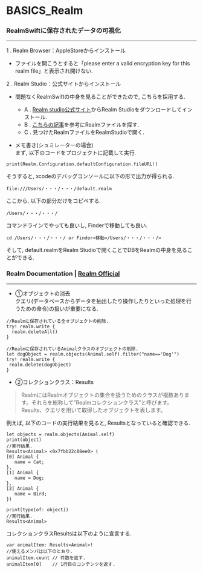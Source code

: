# BASICS_Realm

### RealmSwiftに保存されたデータの可視化
***
1 . Realm Browser：AppleStoreからインストール  
* ファイルを開こうとすると「please enter a valid encryption key for this realm file」と表示され開けない.

2 . Realm Studio：公式サイトからインストール  
* 問題なくRealmSwiftの中身を見ることができたので, こちらを採用する.  
    * A . [Realm studio公式サイト](https://docs.mongodb.com/realm-legacy/jp/products/realm-studio.html)からRealm Studioをダウンロードしてインストール.  
    * B . [こちらの記事](https://qiita.com/i_nak/items/5d6062333b205275b85b)を参考にRealmファイルを探す.  
    * C . 見つけたRealmファイルをRealmStudioで開く.  

* メモ書き(シュミレーターの場合)  
まず, 以下のコードをプロジェクトに記載して実行.
```
print(Realm.Configuration.defaultConfiguration.fileURL!)
```
そうすると, xcodeのデバッグコンソールに以下の形で出力が得られる.
```
file:///Users/・・・/・・・/default.realm
```
ここから, 以下の部分だけをコピペする.
```
/Users/・・・/・・・/
```
コマンドラインでやっても良いし, Finderで移動しても良い.
```
cd /Users/・・・/・・・/ or Finder>移動>/Users/・・・/・・・/>
```
そして, default.realmをRealm Studioで開くことでDBをRealmの中身を見ることができる.

### Realm Documentation | [Realm Official](https://docs.mongodb.com/realm-legacy/jp/docs/swift/latest.html)  
***
* ①オブジェクトの消去  
クエリ(データベースからデータを抽出したり操作したりといった処理を行うための命令)の扱いが重要になる.
```
//Realmに保存されている全オブジェクトの削除.
try! realm.write {
  realm.deleteAll()
}

//Realmに保存されているAnimalクラスのオブジェクトの削除.
let dogObject = realm.objects(Animal.self).filter("name=='Dog'")
try! realm.write {
 realm.delete(dogObject)
}
```

* ②コレクションクラス：Results
> RealmにはRealmオブジェクトの集合を扱うためのクラスが複数あります。それらを総称して”Realmコレクションクラス”と呼びます。
> Results、クエリを用いて取得したオブジェクトを表します。  

例えば, 以下のコードの実行結果を見ると, Results<Animal>となっていると確認できる.
```
let objects = realm.objects(Animal.self)
print(object)
//実行結果.
Results<Animal> <0x7fbb22c08ee0> (
[0] Animal {
   name = Cat;
},
[1] Animal {
   name = Dog;
},
[2] Animal {
   name = Bird;
})

print(type(of: object))
//実行結果.
Results<Animal>
```
コレクションクラスResultsは以下のように宣言する.
```
var animalItem: Results<Animal>!
//使えるメンバは以下のとおり.
animalItem.count // 件数を返す.
animalItem[0]    // 1行目のコンテンツを返す.
```

